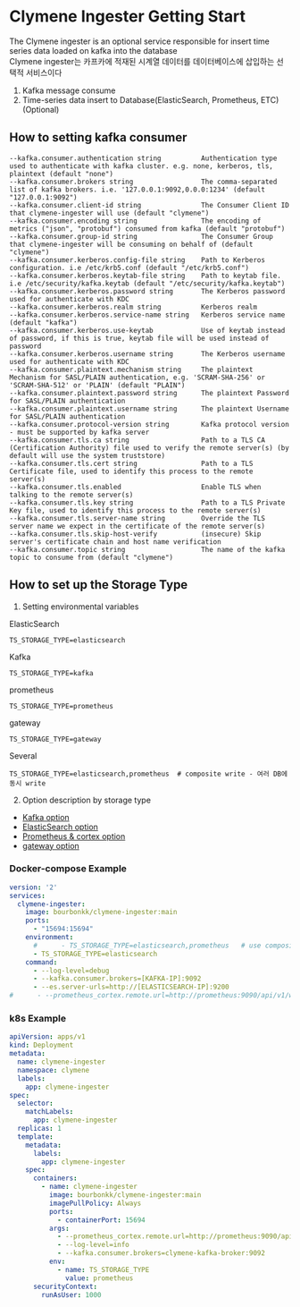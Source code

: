 # Clymene Ingester Getting Start

The Clymene ingester is an optional service responsible for insert time series data loaded on kafka into the database  
Clymene ingester는 카프카에 적재된 시계열 데이터를 데이터베이스에 삽입하는 선택적 서비스이다

1. Kafka message consume
2. Time-series data insert to Database(ElasticSearch, Prometheus, ETC) (Optional) 

## How to setting kafka consumer  
```
--kafka.consumer.authentication string          Authentication type used to authenticate with kafka cluster. e.g. none, kerberos, tls, plaintext (default "none")
--kafka.consumer.brokers string                 The comma-separated list of kafka brokers. i.e. '127.0.0.1:9092,0.0.0:1234' (default "127.0.0.1:9092")
--kafka.consumer.client-id string               The Consumer Client ID that clymene-ingester will use (default "clymene")
--kafka.consumer.encoding string                The encoding of metrics ("json", "protobuf") consumed from kafka (default "protobuf")
--kafka.consumer.group-id string                The Consumer Group that clymene-ingester will be consuming on behalf of (default "clymene")
--kafka.consumer.kerberos.config-file string    Path to Kerberos configuration. i.e /etc/krb5.conf (default "/etc/krb5.conf")
--kafka.consumer.kerberos.keytab-file string    Path to keytab file. i.e /etc/security/kafka.keytab (default "/etc/security/kafka.keytab")
--kafka.consumer.kerberos.password string       The Kerberos password used for authenticate with KDC
--kafka.consumer.kerberos.realm string          Kerberos realm
--kafka.consumer.kerberos.service-name string   Kerberos service name (default "kafka")
--kafka.consumer.kerberos.use-keytab            Use of keytab instead of password, if this is true, keytab file will be used instead of password
--kafka.consumer.kerberos.username string       The Kerberos username used for authenticate with KDC
--kafka.consumer.plaintext.mechanism string     The plaintext Mechanism for SASL/PLAIN authentication, e.g. 'SCRAM-SHA-256' or 'SCRAM-SHA-512' or 'PLAIN' (default "PLAIN")
--kafka.consumer.plaintext.password string      The plaintext Password for SASL/PLAIN authentication
--kafka.consumer.plaintext.username string      The plaintext Username for SASL/PLAIN authentication
--kafka.consumer.protocol-version string        Kafka protocol version - must be supported by kafka server
--kafka.consumer.tls.ca string                  Path to a TLS CA (Certification Authority) file used to verify the remote server(s) (by default will use the system truststore)
--kafka.consumer.tls.cert string                Path to a TLS Certificate file, used to identify this process to the remote server(s)
--kafka.consumer.tls.enabled                    Enable TLS when talking to the remote server(s)
--kafka.consumer.tls.key string                 Path to a TLS Private Key file, used to identify this process to the remote server(s)
--kafka.consumer.tls.server-name string         Override the TLS server name we expect in the certificate of the remote server(s)
--kafka.consumer.tls.skip-host-verify           (insecure) Skip server's certificate chain and host name verification
--kafka.consumer.topic string                   The name of the kafka topic to consume from (default "clymene")
```

## How to set up the Storage Type
1. Setting environmental variables

ElasticSearch  
```
TS_STORAGE_TYPE=elasticsearch
```
Kafka  
```
TS_STORAGE_TYPE=kafka
```
prometheus  
```
TS_STORAGE_TYPE=prometheus
```
gateway  
```
TS_STORAGE_TYPE=gateway
```
Several
```
TS_STORAGE_TYPE=elasticsearch,prometheus  # composite write - 여러 DB에 동시 write
```

2. Option description by storage type
- [Kafka option](./kafka/kafka-option.md)
- [ElasticSearch option](./elasticsearch/es-option.md)
- [Prometheus & cortex option](./prometheus_cortex/prometheus_cortex-options.md)
- [gateway option](./gateway/gataway-option.md)


### Docker-compose Example
```yaml
version: '2'
services:
  clymene-ingester:
    image: bourbonkk/clymene-ingester:main
    ports:
      - "15694:15694"
    environment:
      #      - TS_STORAGE_TYPE=elasticsearch,prometheus   # use composite writer
      - TS_STORAGE_TYPE=elasticsearch
    command:
      - --log-level=debug
      - --kafka.consumer.brokers=[KAFKA-IP]:9092
      - --es.server-urls=http://[ELASTICSEARCH-IP]:9200
#      - --prometheus_cortex.remote.url=http://prometheus:9090/api/v1/write
```

### k8s Example
```yaml
apiVersion: apps/v1
kind: Deployment
metadata:
  name: clymene-ingester
  namespace: clymene
  labels:
    app: clymene-ingester
spec:
  selector:
    matchLabels:
      app: clymene-ingester
  replicas: 1
  template:
    metadata:
      labels:
        app: clymene-ingester
    spec:
      containers:
        - name: clymene-ingester
          image: bourbonkk/clymene-ingester:main
          imagePullPolicy: Always
          ports:
            - containerPort: 15694
          args:
            - --prometheus_cortex.remote.url=http://prometheus:9090/api/v1/write
            - --log-level=info
            - --kafka.consumer.brokers=clymene-kafka-broker:9092
          env:
            - name: TS_STORAGE_TYPE
              value: prometheus
      securityContext:
        runAsUser: 1000
```